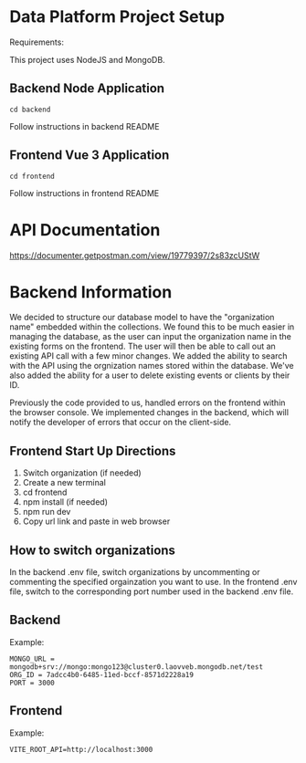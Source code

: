 # Data Platform Project Setup

Requirements:

This project uses NodeJS and MongoDB.

## Backend Node Application
```
cd backend
```
Follow instructions in backend README

## Frontend Vue 3 Application
```
cd frontend
```
Follow instructions in frontend README

# API Documentation

https://documenter.getpostman.com/view/19779397/2s83zcUStW

# Backend Information

We decided to structure our database model to have the "organization name" embedded within the collections. We found this to be much easier in managing the database, as the user can input the organization name in the existing forms on the frontend. The user will then be able to call out an existing API call with a few minor changes. We added the ability to search with the API using the orgnization names stored within the database. We've also added the ability for a user to delete existing events or clients by their ID.

Previously the code provided to us, handled errors on the frontend within the browser console. We implemented changes in the backend, which will notify the developer of errors that occur on the client-side.


## Frontend Start Up Directions

1. Switch organization (if needed)
2. Create a new terminal
3. cd frontend
4. npm install (if needed)
5. npm run dev
6. Copy url link and paste in web browser

## How to switch organizations

In the backend .env file, switch organizations by uncommenting or commenting the specified orgainzation you want to use. In the frontend .env file, switch to the corresponding port number used in the backend .env file. 

## Backend

Example:
```
MONGO_URL = mongodb+srv://mongo:mongo123@cluster0.laovveb.mongodb.net/test
ORG_ID = 7adcc4b0-6485-11ed-bccf-8571d2228a19
PORT = 3000
```

## Frontend

Example:
```
VITE_ROOT_API=http://localhost:3000
```

